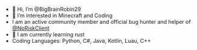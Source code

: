 - 👋 Hi, I’m @BigBrainRobin29
- 👀 I’m interested in Minecraft and Coding
- I am an active community member and official bug hunter and helper of [@NoRiskClient](https://github.com/NoRiskClient)
- 🌱 I am currently learning rust 
- Coding Languages: Python, C#, Java, Kotlin, Luau, C++

<!---
BigBrainRobin29/BigBrainRobin29 is a ✨ special ✨ repository because its `README.md` (this file) appears on your GitHub profile.
You can click the Preview link to take a look at your changes.
--->
